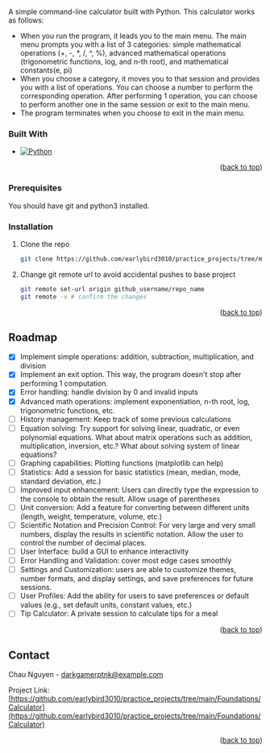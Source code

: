 <!-- ABOUT THE PROJECT -->
A simple command-line calculator built with Python. This calculator works as follows:
- When you run the program, it leads you to the main menu. The main menu prompts you with a list of 3 categories: simple mathematical operations (+, -, *, /, ^, %), advanced mathematical operations (trigonometric functions, log, and n-th root), and mathematical constants(e, pi)
- When you choose a category, it moves you to that session and provides you with a list of operations. You can choose a number to perform the corresponding operation. After performing 1 operation, you can choose to perform another one in the same session or exit to the main menu.
- The program terminates when you choose to exit in the main menu.

### Built With

* [![Python][Python]][Python-url]

<p align="right">(<a href="#readme-top">back to top</a>)</p>



<!-- GETTING STARTED -->
### Prerequisites
You should have git and python3 installed.

### Installation
1. Clone the repo
   ```sh
   git clone https://github.com/earlybird3010/practice_projects/tree/main/Foundations/Calculator
   ```
2. Change git remote url to avoid accidental pushes to base project
   ```sh
   git remote set-url origin github_username/repo_name
   git remote -v # confirm the changes
   ```

<p align="right">(<a href="#readme-top">back to top</a>)</p>



<!-- ROADMAP -->
## Roadmap

- [x] Implement simple operations: addition, subtraction, multiplication, and division
- [x] Implement an exit option. This way, the program doesn't stop after performing 1 computation.
- [x] Error handling: handle division by 0 and invalid inputs
- [x] Advanced math operations: implement exponentiation, n-th root, log, trigonometric functions, etc.
- [ ] History management: Keep track of some previous calculations
- [ ] Equation solving: Try support for solving linear, quadratic, or even polynomial equations. What about matrix operations such as addition, multiplication, inversion, etc.? What about solving system of linear equations?
- [ ] Graphing capabilities: Plotting functions (matplotlib can help)
- [ ] Statistics: Add a session for basic statistics (mean, median, mode, standard deviation, etc.)
- [ ] Improved input enhancement: Users can directly type the expression to the console to obtain the result. Allow usage of parentheses
- [ ] Unit conversion: Add a feature for converting between different units (length, weight, temperature, volume, etc.)
- [ ] Scientific Notation and Precision Control: For very large and very small numbers, display the results in scientific notation. Allow the user to control the number of decimal places.
- [ ] User Interface: build a GUI to enhance interactivity
- [ ] Error Handling and Validation: cover most edge cases smoothly
- [ ] Settings and Customization: users are able to customize themes, number formats, and display settings, and save preferences for future sessions.
- [ ] User Profiles: Add the ability for users to save preferences or default values (e.g., set default units, constant values, etc.)
- [ ] Tip Calculator: A private session to calculate tips for a meal

<p align="right">(<a href="#readme-top">back to top</a>)</p>



<!-- CONTACT -->
## Contact

Chau Nguyen - darkgamerptnk@example.com

Project Link: [https://github.com/earlybird3010/practice_projects/tree/main/Foundations/Calculator](https://github.com/earlybird3010/practice_projects/tree/main/Foundations/Calculator)

<p align="right">(<a href="#readme-top">back to top</a>)</p>




<!-- MARKDOWN LINKS & IMAGES -->
<!-- https://www.markdownguide.org/basic-syntax/#reference-style-links -->
[Python]: https://img.shields.io/badge/python-3670A0?style=for-the-badge&logo=python&logoColor=ffdd54
[Python-url]: https://www.python.org/